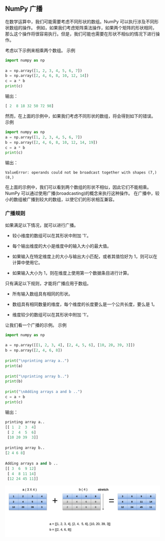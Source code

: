 ## NumPy 广播
在数学运算中，我们可能需要考虑不同形状的数组。NumPy 可以执行涉及不同形状数组的操作。
例如，如果我们考虑矩阵乘法操作，如果两个矩阵的形状相同，那么这个操作将很容易执行。但是，我们可能也需要在形状不相似的情况下进行操作。

考虑以下示例来相乘两个数组。
示例
```python
import numpy as np

a = np.array([1, 2, 3, 4, 5, 6, 7])
b = np.array([2, 4, 6, 8, 10, 12, 14])
c = a * b
print(c)
```

输出：
```python
[ 2  8 18 32 50 72 98]
```

然而，在上面的示例中，如果我们考虑不同形状的数组，将会得到如下的错误。
示例
```python
import numpy as np
a = np.array([1, 2, 3, 4, 5, 6, 7])
b = np.array([2, 4, 6, 8, 10, 12, 14, 19])
c = a * b
print(c)
```
输出：
```
ValueError: operands could not be broadcast together with shapes (7,) (8,)
```

在上面的示例中，我们可以看到两个数组的形状不相似，因此它们不能相乘。NumPy 可以通过使用广播(broadcasting)的概念来执行这种操作。
在广播中，较小的数组被广播到较大的数组，以使它们的形状相互兼容。

### 广播规则
如果满足以下情况，就可以进行广播。

- 较小维度的数组可以在其形状中附加 '1'。

- 每个输出维度的大小是维度中的输入大小的最大值。

- 如果输入在特定维度上的大小与输出大小匹配，或者其值恰好为 1，则可以在计算中使用它。

- 如果输入大小为 1，则在维度上使用第一个数据条目进行计算。

只有满足以下规则，才能将广播应用于数组。

- 所有输入数组具有相同的形状。

- 数组具有相同数量的维度，每个维度的长度要么是一个公共长度，要么是 1。

- 维度较少的数组可以在其形状中附加 '1'。

让我们看一个广播的示例。
示例
```python
import numpy as np

a = np.array([[1, 2, 3, 4], [2, 4, 5, 6], [10, 20, 39, 3]])
b = np.array([2, 4, 6, 8])

print("\nprinting array a..")
print(a)

print("\nprinting array b..")
print(b)

print("\nAdding arrays a and b ..")
c = a + b
print(c)
```
输出：
```python
printing array a..
[[ 1  2  3  4]
 [ 2  4  5  6]
 [10 20 39  3]]

printing array b..
[2 4 6 8]

Adding arrays a and b ..
[[ 3  6  9 12]
 [ 4  8 11 14]
 [12 24 45 11]]
```

![broadcasting](../../../image/编码/Python/Numpy/broadcasting.png)
